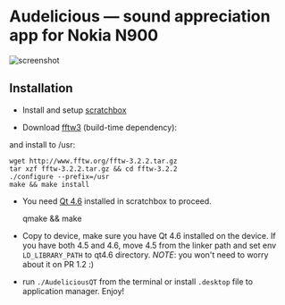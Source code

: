# Audelicious — sound appreciation app for Nokia N900

![screenshot](http://github.com/melfar/audelicious/tree/master/images/screenshot.jpg?raw=true)

## Installation

 * Install and setup [scratchbox](http://wiki.forum.nokia.com/index.php/Maemo_5_SDK_installation_for_beginners)

 * Download [fftw3](http://www.fftw.org/download.html) (build-time dependency):

and install to /usr:

    wget http://www.fftw.org/fftw-3.2.2.tar.gz
    tar xzf fftw-3.2.2.tar.gz && cd fftw-3.2.2
    ./configure --prefix=/usr
    make && make install

 * You need [Qt 4.6](http://qt.nokia.com/products/platform/maemo) installed in scratchbox to proceed.
 
   qmake && make
   
 * Copy to device, make sure you have Qt 4.6 installed on the device.  If you have both 4.5 and 4.6, move 4.5 from the linker path and set env `LD_LIBRARY_PATH` to qt4.6 directory.  *NOTE*: you won't need to worry about it on PR 1.2 :)
 
 * run `./AudeliciousQT` from the terminal or install `.desktop` file to application manager.  Enjoy!
